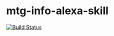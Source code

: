 # mtg-info-alexa-skill
[![Build Status](https://travis-ci.org/marksailes/mtg-info-alexa-skill.svg?branch=master)](https://travis-ci.org/marksailes/mtg-info-alexa-skill)